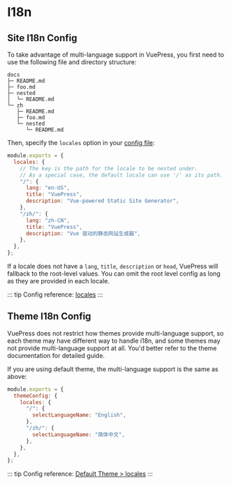 # I18n

## Site I18n Config

To take advantage of multi-language support in VuePress, you first need to use the following file and directory structure:

```
docs
├─ README.md
├─ foo.md
├─ nested
│  └─ README.md
└─ zh
   ├─ README.md
   ├─ foo.md
   └─ nested
      └─ README.md
```

Then, specify the `locales` option in your [config file](./configuration.md#config-file):

```js
module.exports = {
  locales: {
    // The key is the path for the locale to be nested under.
    // As a special case, the default locale can use '/' as its path.
    "/": {
      lang: "en-US",
      title: "VuePress",
      description: "Vue-powered Static Site Generator",
    },
    "/zh/": {
      lang: "zh-CN",
      title: "VuePress",
      description: "Vue 驱动的静态网站生成器",
    },
  },
};
```

If a locale does not have a `lang`, `title`, `description` or `head`, VuePress will fallback to the root-level values. You can omit the root level config as long as they are provided in each locale.

::: tip
Config reference: [locales](../reference/config.md#locales)
:::

## Theme I18n Config

VuePress does not restrict how themes provide multi-language support, so each theme may have different way to handle i18n, and some themes may not provide multi-language support at all. You'd better refer to the theme documentation for detailed guide.

If you are using default theme, the multi-language support is the same as above:

```js
module.exports = {
  themeConfig: {
    locales: {
      "/": {
        selectLanguageName: "English",
      },
      "/zh/": {
        selectLanguageName: "简体中文",
      },
    },
  },
};
```

::: tip
Config reference: [Default Theme > locales](../reference/default-theme/config.md#locales)
:::
